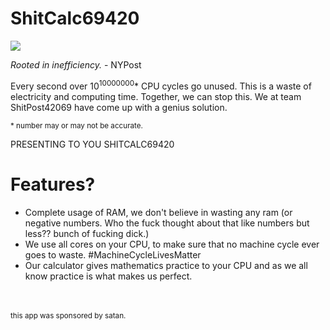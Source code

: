 # ShitCalc69420
<img src="https://img.shields.io/badge/YES-WE%20KNOW%20THIS%20IS%20UNGODLY-green">


_Rooted in inefficiency._ - NYPost

Every second over 10<sup>10000000</sup>* CPU cycles go unused. This is a waste of electricity and computing time. Together, we can stop this. We at team ShitPost42069 have come up with a genius solution.

<sub>* number may or may not be accurate.<sub>

PRESENTING TO YOU SHITCALC69420 

# Features?

- Complete usage of RAM, we don't believe in wasting any ram (or negative numbers. Who the fuck thought about that like numbers but less?? bunch of fucking dick.)<br>
- We use all cores on your CPU, to make sure that no machine cycle ever goes to waste. #MachineCycleLivesMatter<br>
- Our calculator gives mathematics practice to your CPU and as we all know practice is what makes us perfect.<br>
<br>
<br>
<sub>this app was sponsored by satan.</sub>
